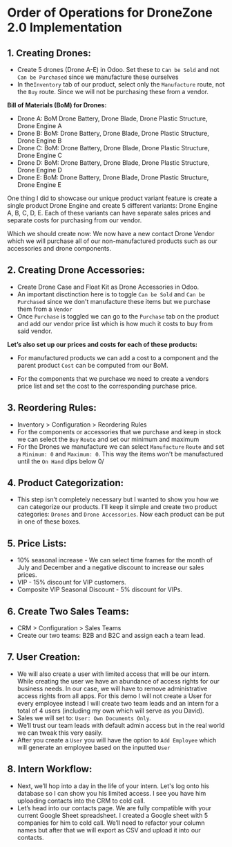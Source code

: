 # Order of Operations for DroneZone 2.0 Implementation

## 1. Creating Drones:
   - Create 5 drones (Drone A-E) in Odoo. Set these to `Can be Sold` and not `Can be Purchased` since we manufacture these ourselves
   - In the`Inventory` tab of our product, select only the `Manufacture` route, not the `Buy` route. Since we will not be purchasing these from a vendor.
   
   **Bill of Materials (BoM) for Drones:**
   - Drone A: BoM Drone Battery, Drone Blade, Drone Plastic Structure, Drone Engine A
   - Drone B: BoM: Drone Battery, Drone Blade, Drone Plastic Structure, Drone Engine B
   - Drone C: BoM: Drone Battery, Drone Blade, Drone Plastic Structure, Drone Engine C
   - Drone D: BoM: Drone Battery, Drone Blade, Drone Plastic Structure, Drone Engine D
   - Drone E: BoM: Drone Battery, Drone Blade, Drone Plastic Structure, Drone Engine E

   One thing I did to showcase our unique product variant feature is create a single product Drone Engine and create 5 different variants: Drone Engine A, B, C, D, E. Each of these variants can have separate sales prices and separate costs for purchasing from our vendor.

   Which we should create now: We now have a new contact Drone Vendor which we will purchase all of our non-manufactured products such as our accessories and drone components.

## 2. Creating Drone Accessories:
   - Create Drone Case and Float Kit as Drone Accessories in Odoo.
   - An important disctinction here is to toggle `Can be Sold` and `Can be Purchased` since we don't manufacture these items but we purchase them from a `Vendor`
   - Once `Purchase` is toggled we can go to the `Purchase` tab on the product and add our vendor price list which is how much it costs to buy from said vendor.

**Let’s also set up our prices and costs for each of these products:**
   
- For manufactured products we can add a cost to a component and the parent product `Cost` can be computed from our BoM.

- For the components that we purchase we need to create a vendors price list and set the cost to the corresponding purchase price.
  
## 3. Reordering Rules:
- Inventory > Configuration > Reordering Rules
- For the components or accessories that we purchase and keep in stock we can select the `Buy` `Route` and set our minimum and maximum
- For the Drones we manufacture we can select `Manufacture` `Route` and set a `Minimum: 0` and `Maximum: 0`. This way the items won't be manufactured until the `On Hand` dips below 0/


## 4. Product Categorization:
   - This step isn’t completely necessary but I wanted to show you how we can categorize our products. I’ll keep it simple and create two product categories: `Drones` and `Drone Accessories`. Now each product can be put in one of these boxes.

## 5. Price Lists:
   - 10% seasonal increase - We can select time frames for the month of July and December and a negative discount to increase our sales prices.
   - VIP - 15% discount for VIP customers.
   - Composite VIP Seasonal Discount - 5% discount for VIPs.

## 6. Create Two Sales Teams:
   - CRM > Configuration > Sales Teams
   - Create our two teams: B2B and B2C and assign each a team lead.

## 7. User Creation:
   - We will also create a user with limited access that will be our intern. While creating the user we have an abundance of access rights for our business needs. In our case, we will have to remove administrative access rights from all apps. For this demo I will not create a User for every employee instead I will create two team leads and an intern for a total of 4 users (including my own which will serve as you David).
   - Sales we will set to: `User: Own Documents Only`.
   - We’ll trust our team leads with default admin access but in the real world we can tweak this very easily.
   - After you create a `User` you will have the option to `Add Employee` which will generate an employee based on the inputted `User`

## 8. Intern Workflow:
   - Next, we’ll hop into a day in the life of your intern. Let's log onto his database so I can show you his limited access. I see you have him uploading contacts into the CRM to cold call.
   - Let’s head into our contacts page. We are fully compatible with your current Google Sheet spreadsheet. I created a Google sheet with 5 companies for him to cold call. We’ll need to refactor your column names but after that we will export as CSV and upload it into our contacts.
